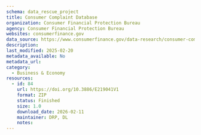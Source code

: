 ```yaml
---
schema: data_rescue_project 
title: Consumer Complaint Database
organization: Consumer Financial Protection Bureau
agency: Consumer Financial Protection Bureau
websites: consumerfinance.gov
data_source: https://www.consumerfinance.gov/data-research/consumer-complaints/
description: 
last_modified: 2025-02-20
metadata_available: No
metadata_url: 
category:
  - Business & Economy 
resources:
  - id: 84
    url: https://doi.org/10.3886/E219041V1
    format: ZIP
    status: Finished
    size: 1.0
    download_date: 2026-02-11
    maintainer: DRP, DL
    notes: 
---
```

